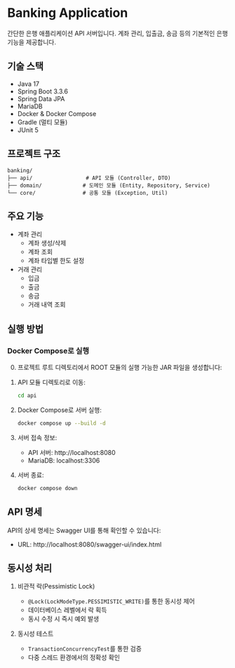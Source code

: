 # Banking Application

간단한 은행 애플리케이션 API 서버입니다. 계좌 관리, 입출금, 송금 등의 기본적인 은행 기능을 제공합니다.

## 기술 스택

- Java 17
- Spring Boot 3.3.6
- Spring Data JPA
- MariaDB
- Docker & Docker Compose
- Gradle (멀티 모듈)
- JUnit 5

## 프로젝트 구조

```
banking/
├── api/                 # API 모듈 (Controller, DTO)
├── domain/             # 도메인 모듈 (Entity, Repository, Service)
└── core/               # 공통 모듈 (Exception, Util)
```

## 주요 기능

- 계좌 관리
  - 계좌 생성/삭제
  - 계좌 조회
  - 계좌 타입별 한도 설정
- 거래 관리
  - 입금
  - 출금
  - 송금
  - 거래 내역 조회

## 실행 방법

### Docker Compose로 실행
0. 프로젝트 루트 디렉토리에서 ROOT 모듈의 실행 가능한 JAR 파일을 생성합니다:


1. API 모듈 디렉토리로 이동:

   ```bash
   cd api
   ```

2. Docker Compose로 서버 실행:

   ```bash
   docker compose up --build -d
   ```

3. 서버 접속 정보:

   - API 서버: http://localhost:8080
   - MariaDB: localhost:3306

4. 서버 종료:
   ```bash
   docker compose down
   ```

## API 명세

API의 상세 명세는 Swagger UI를 통해 확인할 수 있습니다:

- URL: http://localhost:8080/swagger-ui/index.html

## 동시성 처리

1. 비관적 락(Pessimistic Lock)

   - `@Lock(LockModeType.PESSIMISTIC_WRITE)`를 통한 동시성 제어
   - 데이터베이스 레벨에서 락 획득
   - 동시 수정 시 즉시 예외 발생

2. 동시성 테스트
   - `TransactionConcurrencyTest`를 통한 검증
   - 다중 스레드 환경에서의 정확성 확인